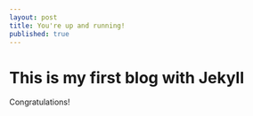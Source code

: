 ```yaml
---
layout: post
title: You're up and running!
published: true
---
```


# This is my first blog with Jekyll

Congratulations!
